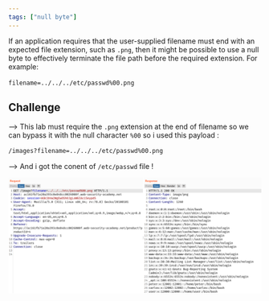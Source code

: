 ```yaml
---
tags: ["null byte"]
---
```


If an application requires that the user-supplied filename must end with an expected file extension, such as `.png`, then it might be possible to use a null byte to effectively terminate the file path before the required extension. For example:

`filename=../../../etc/passwd%00.png`

## Challenge

--> This lab must require the `.png` extension at the end of filename so we can bypass it with the null character `%00` so i used this payload :

```bash
/images?filename=../../../etc/passwd%00.png
```

--> And i got the conent of `/etc/passwd` file !

![](Attachments/Pastedimage20220122123013.png)
